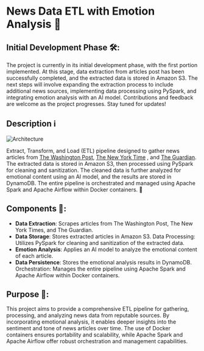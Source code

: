 # News Data ETL with Emotion Analysis 📰

## Initial Development Phase 🛠️:
The project is currently in its initial development phase, with the first portion implemented. At this stage, data extraction from articles post has been successfully completed, and the extracted data is stored in Amazon S3. The next steps will involve expanding the extraction process to include additional news sources, implementing data processing using PySpark, and integrating emotion analysis with an AI model. Contributions and feedback are welcome as the project progresses. Stay tuned for updates!

## Description ℹ️

![Architecture](https://github.com/itsfelipe-dev/NewsDataEmotionAnalyzerETL/blob/master/docs/assets/ELT_architecture.gif?raw=true)

Extract, Transform, and Load (ETL) pipeline designed to gather news articles from [The Washington Post](https://www.washingtonpost.com/),  [The New York Time](https://www.nytimes.com) , and [The Guardian](https://www.theguardian.com/). The extracted data is stored in Amazon S3, then processed using PySpark for cleaning and sanitization. The cleaned data is further analyzed for emotional content using an AI model, and the results are stored in DynamoDB. The entire pipeline is orchestrated and managed using Apache Spark and Apache Airflow within Docker containers. 🚀

## Components 🔧:

- **Data Extraction**: Scrapes articles from The Washington Post, The New York Times, and The Guardian.
- **Data Storage**: Stores extracted articles in Amazon S3.
  Data Processing: Utilizes PySpark for cleaning and sanitization of the extracted data.
- **Emotion Analysis**: Applies an AI model to analyze the emotional content of each article.
- **Data Persistence**: Stores the emotional analysis results in DynamoDB.
  Orchestration: Manages the entire pipeline using Apache Spark and Apache Airflow within Docker containers.

## Purpose 🎯:

This project aims to provide a comprehensive ETL pipeline for gathering, processing, and analyzing news data from reputable sources. By incorporating emotional analysis, it enables deeper insights into the sentiment and tone of news articles over time. The use of Docker containers ensures portability and scalability, while Apache Spark and Apache Airflow offer robust orchestration and management capabilities.
